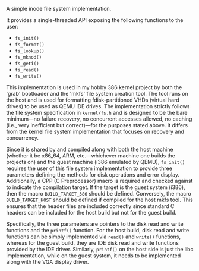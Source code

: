 A simple inode file system implementation.

It provides a single-threaded API exposing the following functions to the user:

- `fs_init()`
- `fs_format()`
- `fs_lookup()`
- `fs_mknod()`
- `fs_geti()`
- `fs_read()`
- `fs_write()`

This implementation is used in my hobby 386 kernel project by both the 'grab' bootloader and the 'mkfs' file system creation tool. The tool runs on the host and is used for formatting fdisk-partitioned VHDs (virtual hard drives) to be used as QEMU IDE drives. The implementation strictly follows the file system specification in `kernel/fs.h` and is designed to be the bare minimum—no failure recovery, no concurrent accesses allowed, no caching (i.e., very inefficient but correct)—for the purposes stated above. It differs from the kernel file system implementation that focuses on recovery and concurrency.

Since it is shared by and compiled along with both the host machine (whether it be x86_64, ARM, etc.—whichever machine one builds the projects on) and the guest machine (i386 emulated by QEMU), `fs_init()` requires the user of this file system implementation to provide three parameters defining the methods for disk operations and error display. Additionally, a CPP (C Preprocessor) macro is required and checked against to indicate the compilation target. If the target is the guest system (i386), then the macro `BUILD_TARGET_386` should be defined. Conversely, the macro `BUILD_TARGET_HOST` should be defined if compiled for the host mkfs tool. This ensures that the header files are included correctly since standard C headers can be included for the host build but not for the guest build.

Specifically, the three parameters are pointers to the disk read and write functions and the `printf()` function. For the host build, disk read and write functions can be simply implemented via `read()` and `write()` functions, whereas for the guest build, they are IDE disk read and write functions provided by the IDE driver. Similarly, `printf()` on the host side is just the libc implementation, while on the guest system, it needs to be implemented along with the VGA display driver.
